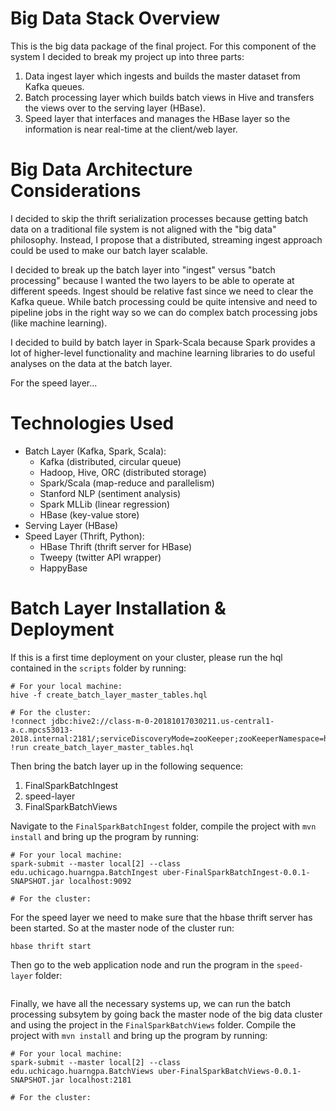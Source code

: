 # Big Data Stack Overview
This is the big data package of the final project. For this component of the system I decided to break my project up into three parts:
1. Data ingest layer which ingests and builds the master dataset from Kafka queues.
2. Batch processing layer which builds batch views in Hive and transfers the views over to the serving layer (HBase).
3. Speed layer that interfaces and manages the HBase layer so the information is near real-time at the client/web layer.

# Big Data Architecture Considerations
I decided to skip the thrift serialization processes because getting batch data on a traditional file system is not aligned with the "big data" philosophy. Instead, I propose that a distributed, streaming ingest approach could be used to make our batch layer scalable.

I decided to break up the batch layer into "ingest" versus "batch processing" because I wanted the two layers to be able to operate at different speeds. Ingest should be relative fast since we need to clear the Kafka queue. While batch processing could be quite intensive and need to pipeline jobs in the right way so we can do complex batch processing jobs (like machine learning).

I decided to build by batch layer in Spark-Scala because Spark provides a lot of higher-level functionality and machine learning libraries to do useful analyses on the data at the batch layer.

For the speed layer...

# Technologies Used
* Batch Layer (Kafka, Spark, Scala):
    * Kafka (distributed, circular queue)
    * Hadoop, Hive, ORC (distributed storage)
    * Spark/Scala (map-reduce and parallelism)
    * Stanford NLP (sentiment analysis)
    * Spark MLLib (linear regression)
    * HBase (key-value store)
* Serving Layer (HBase)
* Speed Layer (Thrift, Python):
    * HBase Thrift (thrift server for HBase)
    * Tweepy (twitter API wrapper)
    * HappyBase 

# Batch Layer Installation & Deployment
If this is a first time deployment on your cluster, please run the hql contained in the `scripts` folder by running:
```
# For your local machine:
hive -f create_batch_layer_master_tables.hql

# For the cluster:
!connect jdbc:hive2://class-m-0-20181017030211.us-central1-a.c.mpcs53013-2018.internal:2181/;serviceDiscoveryMode=zooKeeper;zooKeeperNamespace=hiveserver2
!run create_batch_layer_master_tables.hql
```

Then bring the batch layer up in the following sequence:
1. FinalSparkBatchIngest
2. speed-layer
3. FinalSparkBatchViews

Navigate to the `FinalSparkBatchIngest` folder, compile the project with `mvn install` and bring up the program by running:
```
# For your local machine:
spark-submit --master local[2] --class edu.uchicago.huarngpa.BatchIngest uber-FinalSparkBatchIngest-0.0.1-SNAPSHOT.jar localhost:9092

# For the cluster:

```

For the speed layer we need to make sure that the hbase thrift server has been started. So at the master node of the cluster run:
```
hbase thrift start
```

Then go to the web application node and run the program in the `speed-layer` folder:
```

```

Finally, we have all the necessary systems up, we can run the batch processing subsytem by going back the master node of the big data cluster and using the project in the `FinalSparkBatchViews` folder. Compile the project with `mvn install` and bring up the program by running:
```
# For your local machine:
spark-submit --master local[2] --class edu.uchicago.huarngpa.BatchViews uber-FinalSparkBatchViews-0.0.1-SNAPSHOT.jar localhost:2181

# For the cluster:

```

